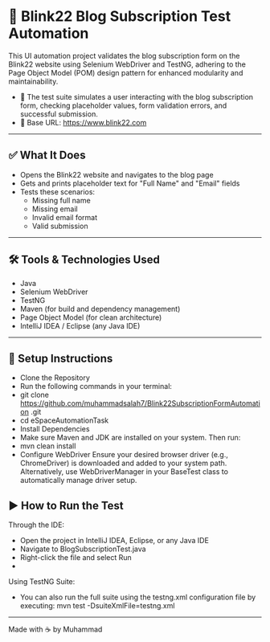# 🧪 Blink22 Blog Subscription Test Automation
This UI automation project validates the blog subscription form on the Blink22 website using Selenium WebDriver and TestNG, adhering to the Page Object Model (POM) design pattern for enhanced modularity and maintainability.
- 🧡 The test suite simulates a user interacting with the blog subscription form, checking placeholder values, form validation errors, and successful submission.
- 🔗 Base URL: https://www.blink22.com

---

## ✅ What It Does

- Opens the Blink22 website and navigates to the blog page  
- Gets and prints placeholder text for "Full Name" and "Email" fields  
- Tests these scenarios:
  - Missing full name
  - Missing email
  - Invalid email format
  - Valid submission

---

## 🛠 Tools & Technologies Used
- Java
- Selenium WebDriver
- TestNG
- Maven (for build and dependency management)
- Page Object Model (for clean architecture)
- IntelliJ IDEA / Eclipse (any Java IDE)

---

## 🚀 Setup Instructions
- Clone the Repository
- Run the following commands in your terminal:
- git clone https://github.com/muhammadsalah7/Blink22SubscriptionFormAutomation .git
- cd eSpaceAutomationTask
- Install Dependencies
- Make sure Maven and JDK are installed on your system. Then run:
- mvn clean install
- Configure WebDriver
Ensure your desired browser driver (e.g., ChromeDriver) is downloaded and added to your system path.
Alternatively, use WebDriverManager in your BaseTest class to automatically manage driver setup.

## ▶️ How to Run the Test
Through the IDE:
- Open the project in IntelliJ IDEA, Eclipse, or any Java IDE
- Navigate to BlogSubscriptionTest.java
- Right-click the file and select Run
- 
Using TestNG Suite:
- You can also run the full suite using the testng.xml configuration file by executing:
mvn test -DsuiteXmlFile=testng.xml

---


Made with ☕ by Muhammad
